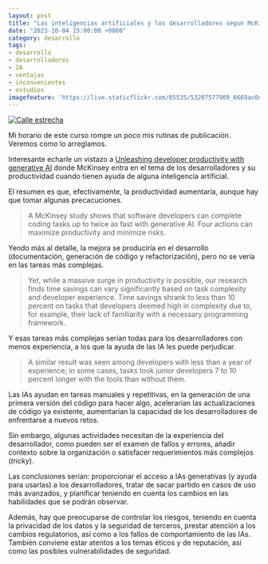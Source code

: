 ```yaml
---
layout: post
title: "Las inteligencias artificiales y los desarrolladores segun McKinsey"
date: "2023-10-04 15:00:00 +0000"
category: desarrollo
tags:
- desarrollo
- desarrolladores
- IA
- ventajas
- inconvenientes
- estudios
imagefeature: 'https://live.staticflickr.com/65535/53207577909_6669ac0d40.jpg'
---
```

<a href="https://www.flickr.com/photos/fernand0/53207577909/" title="Calle estrecha "><img src="https://live.staticflickr.com/65535/53207577909_6669ac0d40.jpg" alt="Calle estrecha " class="img-responsive img-centered"></a>

Mi horario de este curso rompe un poco mis rutinas de publicación. Veremos como lo arreglamos.

Interesante echarle un vistazo a [Unleashing developer productivity with generative AI](https://www.mckinsey.com/capabilities/mckinsey-digital/our-insights/unleashing-developer-productivity-with-generative-ai) donde McKinsey entra en el tema de los desarrolladores y su productividad cuando tienen ayuda de alguna inteligencia artificial.

El resumen es que, efectivamente, la productividad aumentaría, aunque hay que tomar algunas precacuciones.

> A McKinsey study shows that software developers can complete coding tasks up to twice as fast with generative AI. Four actions can maximize productivity and minimize risks.

Yendo más al detalle, la mejora se produciría en el desarrollo (documentación, generación de código y refactorización), pero no se vería en las tareas más complejas.


> Yet, while a massive surge in productivity is possible, our research finds time savings can vary significantly based on task complexity and developer experience. Time savings shrank to less than 10 percent on tasks that developers deemed high in complexity due to, for example, their lack of familiarity with a necessary programming framework.

Y esas tareas más complejas serían todas para los desarrolladores con menos experiencia, a los que la ayuda de las IA les puede perjudicar.

>  A similar result was seen among developers with less than a year of experience; in some cases, tasks took junior developers 7 to 10 percent longer with the tools than without them.

Las IAs ayudan en tareas manuales y repetitivas, en la generación de una primera versión del código para hacer algo, acelerarían las actualizaciones de código ya existente, aumentarían la capacidad de los desarrolladores de enfrentarse a nuevos retos. 

Sin embargo, algunas actividades necesitan de la experiencia del desarrollador, como pueden ser el examen de fallos y errores, añadir contexto sobre la organización o satisfacer requerimientos más complejos (*tricky*).

Las conclusiones serían: proporcionar el acceso a IAs generativas (y ayuda para usarlas) a los desarrolladores, tratar de sacar partido en casos de uso más avanzados, y planificar teniendo en cuenta los cambios en las habilidades que se podrán observar.

Además, hay que preocuparse de controlar los riesgos, teniendo en cuenta la privacidad de los datos y la seguridad de terceros, prestar atención a los cambios regulatorios, así como a los fallos de comportamiento de las IAs. También conviene estar atentos a los temas éticos y de reputación, así como las posibles vulnerabilidades de seguridad.
 

